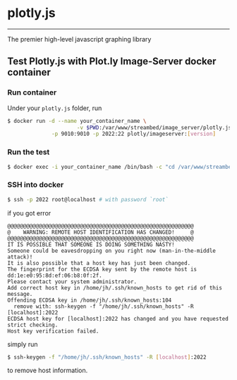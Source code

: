 # plotly.js
-----


The premier high-level javascript graphing library




## Test Plotly.js with Plot.ly Image-Server docker container

### Run container

Under your `plotly.js` folder, run

```bash
$ docker run -d --name your_container_name \
                      -v $PWD:/var/www/streambed/image_server/plotly.js \
		      -p 9010:9010 -p 2022:22 plotly/imageserver:[version]
```

### Run the test

```bash
$ docker exec -i your_container_name /bin/bash -c "cd /var/www/streambed/image_server/plotly.js && npm run test-image"
``` 

### SSH into docker

```bash
$ ssh -p 2022 root@localhost # with password `root`
```

if you got error

```
@@@@@@@@@@@@@@@@@@@@@@@@@@@@@@@@@@@@@@@@@@@@@@@@@@@@@@@@@@@
@    WARNING: REMOTE HOST IDENTIFICATION HAS CHANGED!     @
@@@@@@@@@@@@@@@@@@@@@@@@@@@@@@@@@@@@@@@@@@@@@@@@@@@@@@@@@@@
IT IS POSSIBLE THAT SOMEONE IS DOING SOMETHING NASTY!
Someone could be eavesdropping on you right now (man-in-the-middle attack)!
It is also possible that a host key has just been changed.
The fingerprint for the ECDSA key sent by the remote host is
dd:1e:e0:95:8d:ef:06:b8:0f:2f.
Please contact your system administrator.
Add correct host key in /home/jh/.ssh/known_hosts to get rid of this message.
Offending ECDSA key in /home/jh/.ssh/known_hosts:104
  remove with: ssh-keygen -f "/home/jh/.ssh/known_hosts" -R [localhost]:2022
ECDSA host key for [localhost]:2022 has changed and you have requested strict checking.
Host key verification failed.
```
simply run

```bash
$ ssh-keygen -f "/home/jh/.ssh/known_hosts" -R [localhost]:2022
```

to remove host information.

